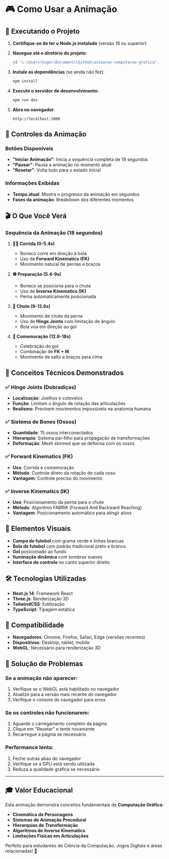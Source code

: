 # 🎮 Como Usar a Animação

## 🚀 Executando o Projeto

1. **Certifique-se de ter o Node.js instalado** (versão 18 ou superior)

2. **Navegue até o diretório do projeto**:
   ```bash
   cd "c:\Users\hugoc\Documents\GitHub\animacao-computacao-grafica"
   ```

3. **Instale as dependências** (se ainda não fez):
   ```bash
   npm install
   ```

4. **Execute o servidor de desenvolvimento**:
   ```bash
   npm run dev
   ```

5. **Abra no navegador**:
   ```
   http://localhost:3000
   ```

## 🎯 Controles da Animação

### Botões Disponíveis
- **"Iniciar Animação"**: Inicia a sequência completa de 18 segundos
- **"Pausar"**: Pausa a animação no momento atual
- **"Resetar"**: Volta tudo para o estado inicial

### Informações Exibidas
- **Tempo atual**: Mostra o progresso da animação em segundos
- **Fases da animação**: Breakdown dos diferentes momentos

## 🎬 O Que Você Verá

### Sequência da Animação (18 segundos)

1. **🏃‍♂️ Corrida (0-5.4s)**
   - Boneco corre em direção à bola
   - Uso de **Forward Kinematics (FK)**
   - Movimento natural de pernas e braços

2. **⚽ Preparação (5.4-9s)**
   - Boneco se posiciona para o chute
   - Uso de **Inverse Kinematics (IK)**
   - Perna automaticamente posicionada

3. **🦵 Chute (9-12.6s)**
   - Movimento de chute da perna
   - Uso de **Hinge Joints** com limitação de ângulo
   - Bola voa em direção ao gol

4. **🎉 Comemoração (12.6-18s)**
   - Celebração do gol
   - Combinação de **FK + IK**
   - Movimento de salto e braços para cima

## 🔧 Conceitos Técnicos Demonstrados

### ✅ Hinge Joints (Dobradiças)
- **Localização**: Joelhos e cotovelos
- **Função**: Limitam o ângulo de rotação das articulações
- **Realismo**: Previnem movimentos impossíveis na anatomia humana

### ✅ Sistema de Bones (Ossos)
- **Quantidade**: 15 ossos interconectados
- **Hierarquia**: Sistema pai-filho para propagação de transformações
- **Deformação**: Mesh skinned que se deforma com os ossos

### ✅ Forward Kinematics (FK)
- **Uso**: Corrida e comemoração
- **Método**: Controle direto da rotação de cada osso
- **Vantagem**: Controle preciso do movimento

### ✅ Inverse Kinematics (IK)
- **Uso**: Posicionamento da perna para o chute
- **Método**: Algoritmo FABRIK (Forward And Backward Reaching)
- **Vantagem**: Posicionamento automático para atingir alvos

## 🎨 Elementos Visuais

- **Campo de futebol** com grama verde e linhas brancas
- **Bola de futebol** com padrão tradicional preto e branco
- **Gol** posicionado ao fundo
- **Iluminação dinâmica** com sombras suaves
- **Interface de controle** no canto superior direito

## 🛠️ Tecnologias Utilizadas

- **Next.js 14**: Framework React
- **Three.js**: Renderização 3D
- **TailwindCSS**: Estilização
- **TypeScript**: Tipagem estática

## 📱 Compatibilidade

- **Navegadores**: Chrome, Firefox, Safari, Edge (versões recentes)
- **Dispositivos**: Desktop, tablet, mobile
- **WebGL**: Necessário para renderização 3D

## 🐛 Solução de Problemas

### Se a animação não aparecer:
1. Verifique se o WebGL está habilitado no navegador
2. Atualize para a versão mais recente do navegador
3. Verifique o console do navegador para erros

### Se os controles não funcionarem:
1. Aguarde o carregamento completo da página
2. Clique em "Resetar" e tente novamente
3. Recarregue a página se necessário

### Performance lenta:
1. Feche outras abas do navegador
2. Verifique se a GPU está sendo utilizada
3. Reduza a qualidade gráfica se necessário

---

## 🎓 Valor Educacional

Esta animação demonstra conceitos fundamentais de **Computação Gráfica**:

- **Cinemática de Personagens**
- **Sistemas de Animação Procedural**
- **Hierarquias de Transformação**
- **Algoritmos de Inverse Kinematics**
- **Limitações Físicas em Articulações**

Perfeito para estudantes de Ciência da Computação, Jogos Digitais e áreas relacionadas! 🎯
